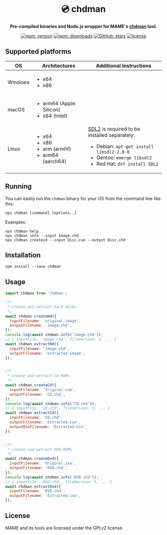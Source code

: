 <h1 align="center">💿️ chdman</h1>

<p align="center"><b>Pre-compiled binaries and Node.js wrapper for MAME's <a href="https://docs.mamedev.org/tools/chdman.html">chdman</a> tool.</b></p>

<p align="center">
  <a href="https://www.npmjs.com/package/chdman"><img alt="npm: version" src="https://img.shields.io/npm/v/chdman?color=%23cc3534&label=version&logo=npm&logoColor=white"></a>
  <a href="https://www.npmjs.com/package/chdman"><img alt="npm: downloads" src="https://img.shields.io/npm/dt/chdman?color=%23cc3534&logo=npm&logoColor=white"></a>
  <a href="https://github.com/emmercm/chdman-js"><img alt="GitHub: stars" src="https://img.shields.io/github/stars/emmercm/chdman-js?style=flat&logo=github&logoColor=white&color=%236e5494"></a>
  <a href="https://github.com/emmercm/chdman-js/blob/main/LICENSE"><img alt="license" src="https://img.shields.io/github/license/emmercm/chdman-js?color=blue"></a>
</p>

## Supported platforms

| OS      | Architectures                                                                 | Additional Instructions                                                                                                                                                                               |
|---------|-------------------------------------------------------------------------------|-------------------------------------------------------------------------------------------------------------------------------------------------------------------------------------------------------|
| Windows | <ul><li>x64</li><li>x86</li></ul>                                             |                                                                                                                                                                                                       |
| macOS   | <ul><li>arm64 (Apple Silicon)</li><li>x64 (Intel)</li></ul>                   |                                                                                                                                                                                                       |
| Linux   | <ul><li>x64</li><li>x86</li><li>arm (armhf)</li><li>arm64 (aarch64)</li></ul> | [SDL2](https://www.libsdl.org/) is required to be installed separately:<ul><li>Debian: `apt-get install libsdl2-2.0-0`</li><li>Gentoo: `emerge libsdl2`</li><li>Red Hat: `dnf install SDL2`</li></ul> |

## Running

You can easily run the `chdman` binary for your OS from the command line like this:

```shell
npx chdman [command] [options..]
```

Examples:

```shell
npx chdman help
npx chdman info --input Image.chd
npx chdman createcd --input Disc.cue --output Disc.chd
```

## Installation

```shell
npm install --save chdman
```

## Usage

```javascript
import chdman from 'chdman';

/**
 * Create and extract hard disks
 */
await chdman.createHd({
  inputFilename: 'original-image',
  outputFilename: 'image.chd',
});
console.log(await chdman.info('image.chd'));
// { inputFile: 'image.chd', fileVersion: 5, ... }
await chdman.extractHd({
  inputFilename: 'image.chd',
  outputFilename: 'extracted-image',
});


/**
 * Create and extract CD-ROMs
 */
await chdman.createCd({
  inputFilename: 'Original.cue',
  outputFilename: 'CD.chd',
});
console.log(await chdman.info('CD.chd'));
// { inputFile: 'CD.chd', fileVersion: 5, ... }
await chdman.extractCd({
  inputFilename: 'CD.chd',
  outputFilename: 'Extracted.cue',
  outputBinFilename: 'Extracted.bin',
});


/**
 * Create and extract DVD-ROMs
 */
await chdman.createDvd({
  inputFilename: 'Original.iso',
  outputFilename: 'DVD.chd',
});
console.log(await chdman.info('DVD.chd'));
// { inputFile: 'DVD.chd', fileVersion: 5, ... }
await chdman.extractDvd({
  inputFilename: 'DVD.chd',
  outputFilename: 'Extracted.iso',
});
```

## License

MAME and its tools are licensed under the GPLv2 license.
